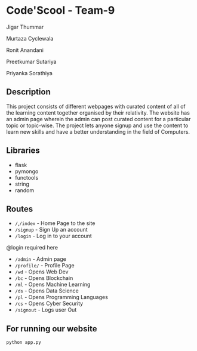 # Code'Scool - Team-9

Jigar Thummar

Murtaza Cyclewala

Ronit Anandani

Preetkumar Sutariya

Priyanka Sorathiya


## Description 

This project consists of different webpages with curated content of all of the learning content together organised by their relativity.
The website has an admin page wherein the admin can post curated content for a particular topic or topic-wise. 
The project lets anyone signup and use the content to learn new skills and have a better understanding in the field of Computers.
 
## Libraries
- flask
- pymongo
- functools
- string
- random

## Routes
- `/`,`/index` - Home Page to the site
- `/signup` - Sign Up an account
- `/login` - Log in to your account

@login required here
- `/admin` - Admin page
- `/profile/` - Profile Page 
- `/wd` - Opens Web Dev
- `/bc` - Opens Blockchain
- `/ml` - Opens Machine Learning
- `/ds` - Opens Data Science
- `/pl` - Opens Programming Languages
- `/cs` - Opens Cyber Security
- `/signout` - Logs user Out

## For running our website

`python app.py`

